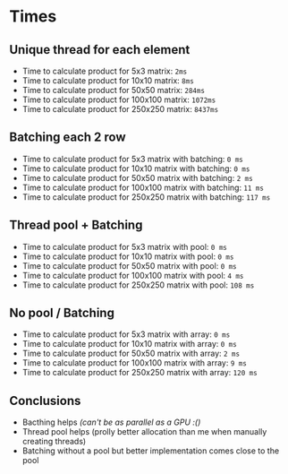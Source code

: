 # Times

## Unique thread for each element

- Time to calculate product for 5x3 matrix: `2ms`
- Time to calculate product for 10x10 matrix: `8ms`
- Time to calculate product for 50x50 matrix: `284ms`
- Time to calculate product for 100x100 matrix: `1072ms`
- Time to calculate product for 250x250 matrix: `8437ms`

## Batching each 2 row

- Time to calculate product for 5x3 matrix with batching: `0 ms`
- Time to calculate product for 10x10 matrix with batching: `0 ms`
- Time to calculate product for 50x50 matrix with batching: `2 ms`
- Time to calculate product for 100x100 matrix with batching: `11 ms`
- Time to calculate product for 250x250 matrix with batching: `117 ms`

## Thread pool + Batching

- Time to calculate product for 5x3 matrix with pool: `0 ms`
- Time to calculate product for 10x10 matrix with pool: `0 ms`
- Time to calculate product for 50x50 matrix with pool: `0 ms`
- Time to calculate product for 100x100 matrix with pool: `4 ms`
- Time to calculate product for 250x250 matrix with pool: `108 ms`

## No pool / Batching

- Time to calculate product for 5x3 matrix with array: `0 ms`
- Time to calculate product for 10x10 matrix with array: `0 ms`
- Time to calculate product for 50x50 matrix with array: `2 ms`
- Time to calculate product for 100x100 matrix with array: `9 ms`
- Time to calculate product for 250x250 matrix with array: `120 ms`

## Conclusions

- Bacthing helps _(can't be as parallel as a GPU :()_
- Thread pool helps (prolly better allocation than me when manually creating threads)
- Batching without a pool but better implementation comes close to the pool